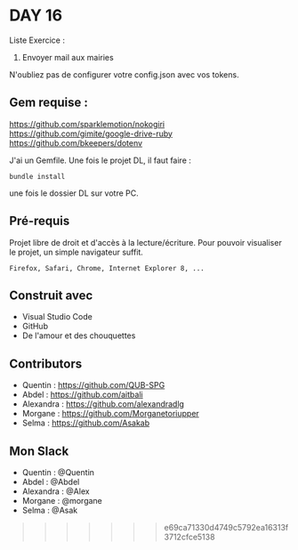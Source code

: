 # DAY 16
Liste Exercice :
1. Envoyer mail aux mairies

N'oubliez pas de configurer votre config.json avec vos tokens.

## Gem requise :
https://github.com/sparklemotion/nokogiri
https://github.com/gimite/google-drive-ruby
https://github.com/bkeepers/dotenv

J'ai un Gemfile. Une fois le projet DL, il faut faire :
```
bundle install
```
une fois le dossier DL sur votre PC.

## Pré-requis

Projet libre de droit et d'accès à la lecture/écriture.
Pour pouvoir visualiser le projet, un simple navigateur suffit.


```
Firefox, Safari, Chrome, Internet Explorer 8, ...
```

## Construit avec

* Visual Studio Code
* GitHub
* De l'amour et des chouquettes


## Contributors

* Quentin : https://github.com/QUB-SPG
* Abdel : https://github.com/aitbali
* Alexandra : https://github.com/alexandradlg
* Morgane : https://github.com/Morganetoriupper
* Selma : https://github.com/Asakab

## Mon Slack

* Quentin : @Quentin
* Abdel : @Abdel
* Alexandra : @Alex
* Morgane : @morgane
* Selma : @Asak


>>>>>>> e69ca71330d4749c5792ea16313f3712cfce5138
